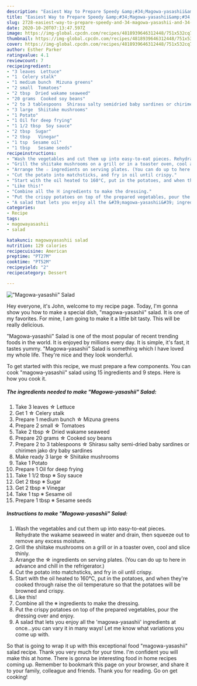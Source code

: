 ```yaml
---
description: "Easiest Way to Prepare Speedy &amp;#34;Magowa-yasashii&amp;#34; Salad"
title: "Easiest Way to Prepare Speedy &amp;#34;Magowa-yasashii&amp;#34; Salad"
slug: 2728-easiest-way-to-prepare-speedy-and-34-magowa-yasashii-and-34-salad
date: 2020-10-20T07:13:47.597Z
image: https://img-global.cpcdn.com/recipes/4818939646312448/751x532cq70/magowa-yasashii-salad-recipe-main-photo.jpg
thumbnail: https://img-global.cpcdn.com/recipes/4818939646312448/751x532cq70/magowa-yasashii-salad-recipe-main-photo.jpg
cover: https://img-global.cpcdn.com/recipes/4818939646312448/751x532cq70/magowa-yasashii-salad-recipe-main-photo.jpg
author: Esther Parker
ratingvalue: 4.1
reviewcount: 7
recipeingredient:
- "3 leaves  Lettuce"
- "1  Celery stalk"
- "1 medium bunch  Mizuna greens"
- "2 small  Tomatoes"
- "2 tbsp  Dried wakame seaweed"
- "20 grams  Cooked soy beans"
- "2 to 3 tablespoons  Shirasu salty semidried baby sardines or chirimen jako dry baby sardines"
- "3 large  Shiitake mushrooms"
- "1 Potato"
- "1 Oil for deep frying"
- "1 1/2 tbsp  Soy sauce"
- "2 tbsp  Sugar"
- "2 tbsp   Vinegar"
- "1 tsp  Sesame oil"
- "1 tbsp   Sesame seeds"
recipeinstructions:
- "Wash the vegetables and cut them up into easy-to-eat pieces. Rehydrate the wakame seaweed in water and drain, then squeeze out to remove any excess moisture."
- "Grill the shiitake mushrooms on a grill or in a toaster oven, cool and slice thinly."
- "Arrange the ☆ ingredients on serving plates. (You can do up to here in advance and chill in the refrigerator.)"
- "Cut the potato into matchsticks, and fry in oil until crispy."
- "Start with the oil heated to 160°C, put in the potatoes, and when they&#39;re cooked through raise the oil temperature so that the potatoes will be browned and crispy."
- "Like this!"
- "Combine all the ※ ingredients to make the dressing."
- "Put the crispy potatoes on top of the prepared vegetables, pour the dressing over and enjoy."
- "A salad that lets you enjoy all the &#39;magowa-yasashii&#39; ingredients at once...you can vary it in many ways! Let me know what variations you come up with."
categories:
- Recipe
tags:
- magowayasashii
- salad

katakunci: magowayasashii salad 
nutrition: 129 calories
recipecuisine: American
preptime: "PT27M"
cooktime: "PT52M"
recipeyield: "2"
recipecategory: Dessert

---
```



![&#34;Magowa-yasashii&#34; Salad](https://img-global.cpcdn.com/recipes/4818939646312448/751x532cq70/magowa-yasashii-salad-recipe-main-photo.jpg)

Hey everyone, it's John, welcome to my recipe page. Today, I'm gonna show you how to make a special dish, &#34;magowa-yasashii&#34; salad. It is one of my favorites. For mine, I am going to make it a little bit tasty. This will be really delicious.



&#34;Magowa-yasashii&#34; Salad is one of the most popular of recent trending foods in the world. It is enjoyed by millions every day. It is simple, it's fast, it tastes yummy. &#34;Magowa-yasashii&#34; Salad is something which I have loved my whole life. They're nice and they look wonderful.


To get started with this recipe, we must prepare a few components. You can cook &#34;magowa-yasashii&#34; salad using 15 ingredients and 9 steps. Here is how you cook it.

<!--inarticleads1-->

##### The ingredients needed to make &#34;Magowa-yasashii&#34; Salad:

1. Take 3 leaves ☆ Lettuce
1. Get 1 ☆ Celery stalk
1. Prepare 1 medium bunch ☆ Mizuna greens
1. Prepare 2 small ☆ Tomatoes
1. Take 2 tbsp ☆ Dried wakame seaweed
1. Prepare 20 grams ☆ Cooked soy beans
1. Prepare 2 to 3 tablespoons ☆ Shirasu salty semi-dried baby sardines or chirimen jako dry baby sardines
1. Make ready 3 large ☆ Shiitake mushrooms
1. Take 1 Potato
1. Prepare 1 Oil for deep frying
1. Take 1 1/2 tbsp ※ Soy sauce
1. Get 2 tbsp ※ Sugar
1. Get 2 tbsp ※  Vinegar
1. Take 1 tsp ※ Sesame oil
1. Prepare 1 tbsp ※  Sesame seeds




<!--inarticleads2-->

##### Instructions to make &#34;Magowa-yasashii&#34; Salad:

1. Wash the vegetables and cut them up into easy-to-eat pieces. Rehydrate the wakame seaweed in water and drain, then squeeze out to remove any excess moisture.
1. Grill the shiitake mushrooms on a grill or in a toaster oven, cool and slice thinly.
1. Arrange the ☆ ingredients on serving plates. (You can do up to here in advance and chill in the refrigerator.)
1. Cut the potato into matchsticks, and fry in oil until crispy.
1. Start with the oil heated to 160°C, put in the potatoes, and when they&#39;re cooked through raise the oil temperature so that the potatoes will be browned and crispy.
1. Like this!
1. Combine all the ※ ingredients to make the dressing.
1. Put the crispy potatoes on top of the prepared vegetables, pour the dressing over and enjoy.
1. A salad that lets you enjoy all the &#39;magowa-yasashii&#39; ingredients at once...you can vary it in many ways! Let me know what variations you come up with.




So that is going to wrap it up with this exceptional food &#34;magowa-yasashii&#34; salad recipe. Thank you very much for your time. I'm confident you will make this at home. There is gonna be interesting food in home recipes coming up. Remember to bookmark this page on your browser, and share it to your family, colleague and friends. Thank you for reading. Go on get cooking!
